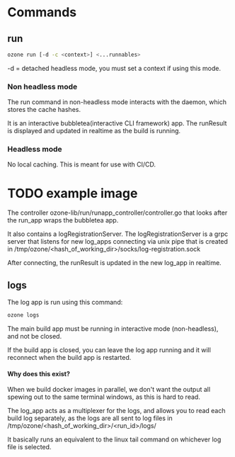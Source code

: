 # Commands

## run

```bash
ozone run [-d -c <context>] <...runnables>
```

-d = detached headless mode, you must set a context if using this mode.

### Non headless mode

The run command in non-headless mode interacts with the daemon, which stores the cache hashes.

It is an interactive bubbletea(interactive CLI framework) app. The runResult is displayed and updated in realtime as the 
build is running.

### Headless mode

No local caching. This is meant for use with CI/CD.

# TODO example image

The controller ozone-lib/run/runapp_controller/controller.go that looks after the run_app wraps
the bubbletea app.

It also contains a logRegistrationServer. The logRegistrationServer is a grpc server that listens for new log_apps connecting
via unix pipe that is created in /tmp/ozone/<hash_of_working_dir>/socks/log-registration.sock

After connecting, the runResult is updated in the new log_app in realtime.


## logs

The log app is run using this command:

```bash
ozone logs
```

The main build app must be running in interactive mode (non-headless), and not be closed.

If the build app is closed, you can leave the log app running and it will reconnect when the build app is restarted.

#### Why does this exist?

When we build docker images in parallel, we don't want the output all spewing out to the same terminal windows, as this 
is hard to read.

The log_app acts as a multiplexer for the logs, and allows you to read each build log separately, as the logs are all
sent to log files in /tmp/ozone/<hash_of_working_dir>/<run_id>/logs/

It basically runs an equivalent to the linux tail command on whichever log file is selected.

